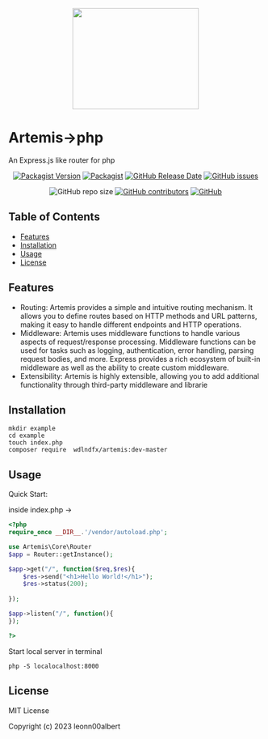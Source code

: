 <p align="center"><img src="https://i.postimg.cc/D0JpJJKg/Artemis.png" data-canonical-src="https://i.postimg.cc/D0JpJJKg/Artemis.png" width="250" height="200" align="center"/></p>

# Artemis->php
An Express.js like router for php


<div align="center">

    
[![Packagist Version](https://img.shields.io/packagist/v/wdlndfx/Artemis?cacheSeconds=3600)](https://packagist.org/packages/wdlndfx/artemis)
[![Packagist](https://img.shields.io/packagist/dt/wdlndfx/Artemis?cacheSeconds=3600)](https://packagist.org/packages/wdlndfx/artemis)
[![GitHub Release Date](https://img.shields.io/github/release-date/leonn00albert/Artemis?cacheSeconds=3600)](https://github.com/leonn00albert/Artemis/releases)
[![GitHub issues](https://img.shields.io/github/issues/leonn00albert/Artemis?cacheSeconds=3600)](https://github.com/leonn00albert/Artemis/issues)
    
![GitHub repo size](https://img.shields.io/github/repo-size/leonn00albert/Artemis)
[![GitHub contributors](https://img.shields.io/github/contributors/leonn00albert/Artemis?cacheSeconds=3600)](https://github.com/leonn00albert/Artemis/graphs/contributors)
[![GitHub](https://img.shields.io/github/license/leonn00albert/Artemis?cacheSeconds=3600)](MIT)

</div>

## Table of Contents

- [Features](#features)
- [Installation](#installation)
- [Usage](#usage)
- [License](#license)

## Features
- Routing: Artemis provides a simple and intuitive routing mechanism. It allows you to define routes based on HTTP methods and URL patterns, making it easy to handle different endpoints and HTTP operations.
- Middleware: Artemis uses middleware functions to handle various aspects of request/response processing. Middleware functions can be used for tasks such as logging, authentication, error handling, parsing request bodies, and more. Express provides a rich ecosystem of built-in middleware as well as the ability to create custom middleware.
- Extensibility: Artemis is highly extensible, allowing you to add additional functionality through third-party middleware and librarie
## Installation
```shell
mkdir example
cd example
touch index.php
composer require  wdlndfx/artemis:dev-master
```

## Usage
Quick Start:


inside index.php ->

```php
<?php
require_once __DIR__.'/vendor/autoload.php';

use Artemis\Core\Router
$app = Router::getInstance();

$app->get("/", function($req,$res){
    $res->send("<h1>Hello World!</h1>");
    $res->status(200);
      
});

$app->listen("/", function(){
});

?>
```
Start local server in terminal

```shell
php -S localocalhost:8000
```
## License 
MIT License

Copyright (c) 2023 leonn00albert
